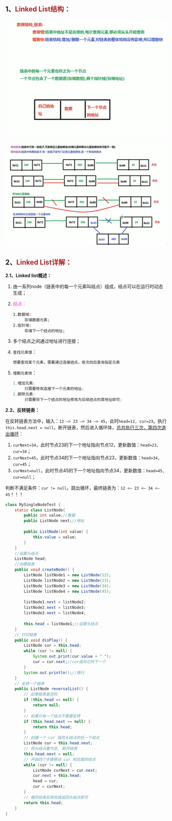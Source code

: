 ## 1、<span style="color:brown">Linked List结构：</span>

![集合数据结构之LinkedList1](https://raw.githubusercontent.com/root-bine/image/main/Typora-image/%E9%9B%86%E5%90%88%E6%95%B0%E6%8D%AE%E7%BB%93%E6%9E%84LinkedList1.png)

![集合数据结构之LinkedList2](https://raw.githubusercontent.com/root-bine/image/main/Typora-image/%E9%9B%86%E5%90%88%E6%95%B0%E6%8D%AE%E7%BB%93%E6%9E%84LinkedList2.png)



## 2、<span style="color:brown">Linked List详解：</span>

**2.1、Linked list概述：**

1. 由一系列node（链表中的每一个元素叫结点）组成，结点可以在运行时动态生成；

2. <span style="color:violet">**结点：**</span>

   ```apl
   1.数据域:
   		存储数据元素;
   2.指针域:
   		存储下一个结点的地址;
   ```

3. 多个结点之间通过地址进行连接；

4. `查找元素慢`：

   ```java
   想要查找某个元素，需要通过连接结点，依次向后查询指定元素
   ```

5. `增删元素快`：

   ```java
   1.增加元素:
   		只需要修改连接下一个元素的地址;
   2.删除元素:
   		只需要将下一个结点的地址修改为后续结点的首地址即可;
   ```

**2.2、反转链表：**

​	在反转链表方法中，输入：`12 —> 23 —> 34 —> 45`，此时`head=12, cur=23`。执行`this.head.next = null`，断开链表，然后进入循环体，<u>总共执行三次，第四次退出循环</u>：

1. `curNext=34`，此时节点23的下一个地址指向节点12，更新数值：`head=23, cur=34`；
2. `curNext=45`，此时节点34的下一个地址指向节点23，更新数值：`head=34, cur=45`；
3. `curNext=null`，此时节点45的下一个地址指向节点34，更新数值：`head=45, cur=null`；

判断不满足条件：`cur != null`，跳出循环，最终链表为：`12 <— 23 <— 34 <— 45`！！！

```java
class MySingleNodeTest {
    static class ListNode{
        public int value;//数据
        public ListNode next;//地址

        public ListNode(int value) {
            this.value = value;
        }
    }
    //设置头结点
    ListNode head;
    //创建链表
    public void createNode() {
        ListNode listNode1 = new ListNode(12);
        ListNode listNode2 = new ListNode(23);
        ListNode listNode3 = new ListNode(34);
        ListNode listNode4 = new ListNode(45);

        listNode1.next = listNode2;
        listNode2.next = listNode3;
        listNode3.next = listNode4;

        this.head = listNode1;//设置头结点
    }
    // 打印链表
    public void disPlay() {
        ListNode cur = this.head;
        while (cur != null) {
            System.out.print(cur.value + " ");
            cur = cur.next;//cur指向它的下一个
        }
        System.out.println();//换行
    }
    // 反转一个链表
    public ListNode reversalList() {
        // 如果链表是空的
        if (this.head == null) {
            return null;
        }
        // 如果只有一个结点不需要反转
        if (this.head.next == null) {
            return this.head;
        }
        // 创建一个 cur 指向头结点的后一个结点
        ListNode cur = this.head.next;
        // 将头结点置为空, 断开链表
        this.head.next = null;
        // 开始四个步骤移动 cur 和后面的结点
        while (cur != null) {
            ListNode curNext = cur.next;
            cur.next = this.head;
            head = cur;
            cur = curNext;
        }
        // 循环结束反转完成返回头结点即可
        return this.head;
    }
}
```
